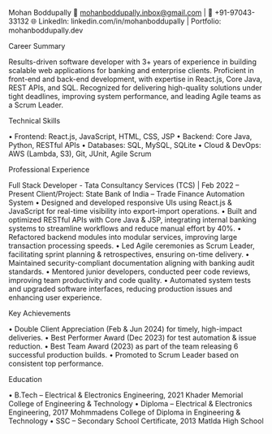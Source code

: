 Mohan Boddupally
📧 mohanboddupally.inbox@gmail.com | 📱 +91-97043-33132
🌐 LinkedIn: linkedin.com/in/mohanboddupally | Portfolio: mohanboddupally.dev


Career Summary

Results-driven software developer with 3+ years of experience in building scalable web applications for banking and enterprise clients. Proficient in front-end and back-end development, with expertise in React.js, Core Java, REST APIs, and SQL. Recognized for delivering high-quality solutions under tight deadlines, improving system performance, and leading Agile teams as a Scrum Leader.



Technical Skills

• Frontend: React.js, JavaScript, HTML, CSS, JSP
• Backend: Core Java, Python, RESTful APIs
• Databases: SQL, MySQL, SQLite
• Cloud & DevOps: AWS (Lambda, S3), Git, JUnit, Agile Scrum

Professional Experience

Full Stack Developer - Tata Consultancy Services (TCS) | Feb 2022 – Present
Client/Project: State Bank of India – Trade Finance Automation System
•	Designed and developed responsive UIs using React.js & JavaScript for real-time visibility into export-import operations.
•	Built and optimized RESTful APIs with Core Java & JSP, integrating internal banking systems to streamline workflows and reduce manual effort by 40%.
•	Refactored backend modules into modular services, improving large transaction processing speeds.
•	Led Agile ceremonies as Scrum Leader, facilitating sprint planning & retrospectives, ensuring on-time delivery.
•	Maintained security-compliant documentation aligning with banking audit standards.
•	Mentored junior developers, conducted peer code reviews, improving team productivity and code quality.
•	Automated system tests and upgraded software interfaces, reducing production issues and enhancing user experience.



Key Achievements

•	Double Client Appreciation (Feb & Jun 2024) for timely, high-impact deliveries.
•	Best Performer Award (Dec 2023) for test automation & issue reduction.
•	Best Team Award (2023) as part of the team releasing 6 successful production builds.
•	Promoted to Scrum Leader based on consistent top performance.

Education

• B.Tech – Electrical & Electronics Engineering, 2021
  Khader Memorial College of Engineering & Technology
• Diploma – Electrical & Electronics Engineering, 2017
  Mohmmadens College of Diploma in Engineering & Technology
• SSC – Secondary School Certificate, 2013
  Matlda High School
